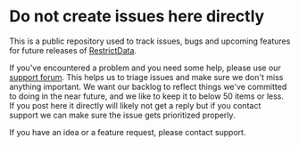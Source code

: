 # Do not create issues here directly
This is a public repository used to track issues, bugs and upcoming features for future releases of [RestrictData](http://restrictdata.com). 

If you've encountered a problem and you need some help, please use our [support forum](http://help.restrictdata.com). This helps us to triage issues and make sure we don't miss anything important. We want our backlog to reflect things we've committed to doing in the near future, and we like to keep it to below 50 items or less. If you post here it directly will likely not get a reply but if you contact support we can make sure the issue gets prioritized properly.

If you have an idea or a feature request, please contact support.
